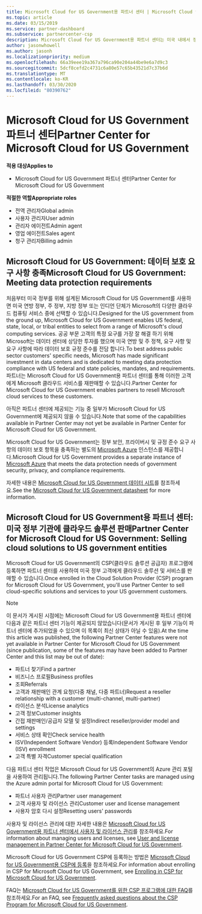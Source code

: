 ```yaml
---
title: Microsoft Cloud for US Government용 파트너 센터 | Microsoft Cloud for US Government용 파트너 센터
ms.topic: article
ms.date: 03/15/2019
ms.service: partner-dashboard
ms.subservice: partnercenter-csp
description: Microsoft Cloud for US Government용 파트너 센터는 미국 내에서 정부 기관과 협력하는 고객에게 Microsoft 클라우드 솔루션을 제공하려는 Microsoft 파트너를 위한 비즈니스 포털입니다.
author: jasonwhowell
ms.author: jasonh
ms.localizationpriority: medium
ms.openlocfilehash: 66a39eee19a367a796ca90e204a44be9e6a7d9c3
ms.sourcegitcommit: 5dcf8cefd2c4731c6a80e57c65b43521d7c37b6d
ms.translationtype: MT
ms.contentlocale: ko-KR
ms.lasthandoff: 03/30/2020
ms.locfileid: "80390762"
---
```

# <a name="partner-center-for-microsoft-cloud-for-us-government"></a><span data-ttu-id="cfc97-103">Microsoft Cloud for US Government 파트너 센터</span><span class="sxs-lookup"><span data-stu-id="cfc97-103">Partner Center for Microsoft Cloud for US Government</span></span>

<span data-ttu-id="cfc97-104">**적용 대상**</span><span class="sxs-lookup"><span data-stu-id="cfc97-104">**Applies to**</span></span>

-  <span data-ttu-id="cfc97-105">Microsoft Cloud for US Government 파트너 센터</span><span class="sxs-lookup"><span data-stu-id="cfc97-105">Partner Center for Microsoft Cloud for US Government</span></span>

<span data-ttu-id="cfc97-106">**적절한 역할**</span><span class="sxs-lookup"><span data-stu-id="cfc97-106">**Appropriate roles**</span></span>
-   <span data-ttu-id="cfc97-107">전역 관리자</span><span class="sxs-lookup"><span data-stu-id="cfc97-107">Global admin</span></span>
-   <span data-ttu-id="cfc97-108">사용자 관리자</span><span class="sxs-lookup"><span data-stu-id="cfc97-108">User admin</span></span>
-   <span data-ttu-id="cfc97-109">관리자 에이전트</span><span class="sxs-lookup"><span data-stu-id="cfc97-109">Admin agent</span></span>
-   <span data-ttu-id="cfc97-110">영업 에이전트</span><span class="sxs-lookup"><span data-stu-id="cfc97-110">Sales agent</span></span>
-   <span data-ttu-id="cfc97-111">청구 관리자</span><span class="sxs-lookup"><span data-stu-id="cfc97-111">Billing admin</span></span>

## <a name="microsoft-cloud-for-us-government-meeting-data-protection-requirements"></a><span data-ttu-id="cfc97-112">Microsoft Cloud for US Government: 데이터 보호 요구 사항 충족</span><span class="sxs-lookup"><span data-stu-id="cfc97-112">Microsoft Cloud for US Government: Meeting data protection requirements</span></span> 

<span data-ttu-id="cfc97-113">처음부터 미국 정부를 위해 설계된 Microsoft Cloud for US Government를 사용하면 미국 연방 정부, 주 정부, 지방 정부 또는 인디언 단체가 Microsoft의 다양한 클라우드 컴퓨팅 서비스 중에 선택할 수 있습니다.</span><span class="sxs-lookup"><span data-stu-id="cfc97-113">Designed for the US government from the ground up, Microsoft Cloud for US Government enables US federal, state, local, or tribal entities to select from a range of Microsoft's cloud computing services.</span></span> <span data-ttu-id="cfc97-114">공공 부문 고객의 특정 요구를 가장 잘 해결 하기 위해 Microsoft는 데이터 센터에 상당한 투자를 했으며 미국 연방 및 주 정책, 요구 사항 및 요구 사항에 따라 데이터 보호 규정 준수를 전담 합니다.</span><span class="sxs-lookup"><span data-stu-id="cfc97-114">To best address public sector customers' specific needs, Microsoft has made significant investment in data centers and is dedicated to meeting data protection compliance with US federal and state policies, mandates, and requirements.</span></span> <span data-ttu-id="cfc97-115">파트너는 Microsoft Cloud for US Government용 파트너 센터를 통해 이러한 고객에게 Microsoft 클라우드 서비스를 재판매할 수 있습니다.</span><span class="sxs-lookup"><span data-stu-id="cfc97-115">Partner Center for Microsoft Cloud for US Government enables partners to resell Microsoft cloud services to these customers.</span></span>

<span data-ttu-id="cfc97-116">아직은 파트너 센터에 제공되는 기능 중 일부가 Microsoft Cloud for US Government에 제공되지 않을 수 있습니다.</span><span class="sxs-lookup"><span data-stu-id="cfc97-116">Note that some of the capabilities available in Partner Center may not yet be available in Partner Center for Microsoft Cloud for US Government.</span></span>

<span data-ttu-id="cfc97-117">Microsoft Cloud for US Government는 정부 보안, 프라이버시 및 규정 준수 요구 사항의 데이터 보호 항목을 충족하는 별도의 [Microsoft Azure](https://azure.microsoft.com/overview/clouds/government/) 인스턴스를 제공합니다.</span><span class="sxs-lookup"><span data-stu-id="cfc97-117">Microsoft Cloud for US Government provides a separate instance of [Microsoft Azure](https://azure.microsoft.com/overview/clouds/government/) that meets the data protection needs of government security, privacy, and compliance requirements.</span></span> 

<span data-ttu-id="cfc97-118">자세한 내용은 [Microsoft Cloud for US Government 데이터 시트](https://download.microsoft.com/download/C/9/C/C9CA3002-DFC4-4ADA-841F-DF42AEC042FB/Microsoft_Azure_Government_Datasheet_EN_US.PDF)를 참조하세요.</span><span class="sxs-lookup"><span data-stu-id="cfc97-118">See the [Microsoft Cloud for US Government datasheet](https://download.microsoft.com/download/C/9/C/C9CA3002-DFC4-4ADA-841F-DF42AEC042FB/Microsoft_Azure_Government_Datasheet_EN_US.PDF) for more information.</span></span>

## <a name="partner-center-for-microsoft-cloud-for-us-government-selling-cloud-solutions-to-us-government-entities"></a><span data-ttu-id="cfc97-119">Microsoft Cloud for US Government용 파트너 센터: 미국 정부 기관에 클라우드 솔루션 판매</span><span class="sxs-lookup"><span data-stu-id="cfc97-119">Partner Center for Microsoft Cloud for US Government: Selling cloud solutions to US government entities</span></span>

<span data-ttu-id="cfc97-120">Microsoft Cloud for US Government의 CSP(클라우드 솔루션 공급자) 프로그램에 등록하면 파트너 센터를 사용하여 미국 정부 고객에게 클라우드 솔루션 및 서비스를 판매할 수 있습니다.</span><span class="sxs-lookup"><span data-stu-id="cfc97-120">Once enrolled in the Cloud Solution Provider (CSP) program for Microsoft Cloud for US Government, you'll use Partner Center to sell cloud-specific solutions and services to your US government customers.</span></span> 

> [!NOTE]  
> <span data-ttu-id="cfc97-121">이 문서가 게시된 시점에는 Microsoft Cloud for US Government용 파트너 센터에 다음과 같은 파트너 센터 기능이 제공되지 않았습니다(문서가 게시된 후 일부 기능이 파트너 센터에 추가되었을 수 있으며 이 목록이 최신 상태가 아닐 수 있음).</span><span class="sxs-lookup"><span data-stu-id="cfc97-121">At the time this article was published, the following Partner Center features were not yet available in Partner Center for Microsoft Cloud for US Government (since publication, some of the features may have been added to Partner Center and this list may be out of date):</span></span>

- <span data-ttu-id="cfc97-122">파트너 찾기</span><span class="sxs-lookup"><span data-stu-id="cfc97-122">Find a partner</span></span>
- <span data-ttu-id="cfc97-123">비즈니스 프로필</span><span class="sxs-lookup"><span data-stu-id="cfc97-123">Business profiles</span></span>
- <span data-ttu-id="cfc97-124">조회</span><span class="sxs-lookup"><span data-stu-id="cfc97-124">Referrals</span></span>
- <span data-ttu-id="cfc97-125">고객과 재판매인 관계 요청(다중 채널, 다중 파트너)</span><span class="sxs-lookup"><span data-stu-id="cfc97-125">Request a reseller relationship with a customer (multi-channel, multi-partner)</span></span>
- <span data-ttu-id="cfc97-126">라이선스 분석</span><span class="sxs-lookup"><span data-stu-id="cfc97-126">License analytics</span></span>
- <span data-ttu-id="cfc97-127">고객 정보</span><span class="sxs-lookup"><span data-stu-id="cfc97-127">Customer insights</span></span>
- <span data-ttu-id="cfc97-128">간접 재판매인/공급자 모델 및 설정</span><span class="sxs-lookup"><span data-stu-id="cfc97-128">Indirect reseller/provider model and settings</span></span>
- <span data-ttu-id="cfc97-129">서비스 상태 확인</span><span class="sxs-lookup"><span data-stu-id="cfc97-129">Check service health</span></span>
- <span data-ttu-id="cfc97-130">ISV(Independent Software Vendor) 등록</span><span class="sxs-lookup"><span data-stu-id="cfc97-130">Independent Software Vendor (ISV) enrollment</span></span>
- <span data-ttu-id="cfc97-131">고객 특별 자격</span><span class="sxs-lookup"><span data-stu-id="cfc97-131">Customer special qualification</span></span>

<span data-ttu-id="cfc97-132">다음 파트너 센터 작업은 Microsoft Cloud for US Government의 Azure 관리 포털을 사용하여 관리됩니다.</span><span class="sxs-lookup"><span data-stu-id="cfc97-132">The following Partner Center tasks are managed using the Azure admin portal for Microsoft Cloud for US Government:</span></span> 

-   <span data-ttu-id="cfc97-133">파트너 사용자 관리</span><span class="sxs-lookup"><span data-stu-id="cfc97-133">Partner user management</span></span>
-   <span data-ttu-id="cfc97-134">고객 사용자 및 라이선스 관리</span><span class="sxs-lookup"><span data-stu-id="cfc97-134">Customer user and license management</span></span>
-   <span data-ttu-id="cfc97-135">사용자 암호 다시 설정</span><span class="sxs-lookup"><span data-stu-id="cfc97-135">Resetting users' passwords</span></span>

<span data-ttu-id="cfc97-136">사용자 및 라이선스 관리에 대한 자세한 내용은 [Microsoft Cloud for US Government용 파트너 센터에서 사용자 및 라이선스 관리](user-management-in-partner-center-for-microsoft-us-govt-cloud.md)를 참조하세요.</span><span class="sxs-lookup"><span data-stu-id="cfc97-136">For information about managing users and licenses, see [User and license management in Partner Center for Microsoft Cloud for US Government](user-management-in-partner-center-for-microsoft-us-govt-cloud.md).</span></span>

<span data-ttu-id="cfc97-137">Microsoft Cloud for US Government CSP에 등록하는 방법은 [Microsoft Cloud for US Government용 CSP에 등록](enroll-in-csp-for-microsoft-us-govt-cloud.md)을 참조하세요.</span><span class="sxs-lookup"><span data-stu-id="cfc97-137">For information about enrolling in CSP for Microsoft Cloud for US Government, see [Enrolling in CSP for Microsoft Cloud for US Government](enroll-in-csp-for-microsoft-us-govt-cloud.md).</span></span>

<span data-ttu-id="cfc97-138">FAQ는 [Microsoft Cloud for US Government를 위한 CSP 프로그램에 대한 FAQ](faq-for-us-govt-cloud.md)를 참조하세요.</span><span class="sxs-lookup"><span data-stu-id="cfc97-138">For an FAQ, see [Frequently asked questions about the CSP Program for Microsoft Cloud for US Government](faq-for-us-govt-cloud.md).</span></span>
